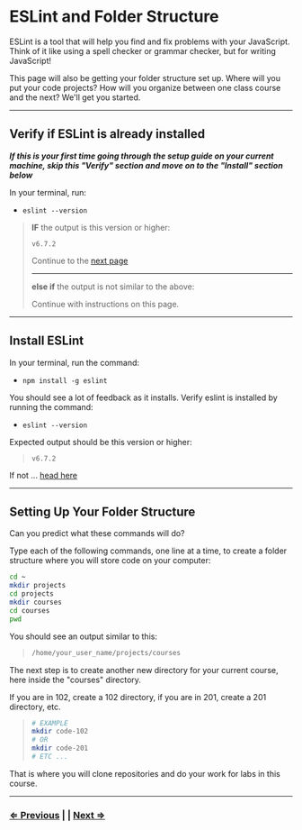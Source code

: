 # ESLint and Folder Structure

ESLint is a tool that will help you find and fix problems with your JavaScript. Think of it like using a spell checker or grammar checker, but for writing JavaScript!

This page will also be getting your folder structure set up. Where will you put your code projects? How will you organize between one class course and the next? We'll get you started.

---

## Verify if ESLint is already installed

**_If this is your first time going through the setup guide on your current machine, skip this "Verify" section and move on to the "Install" section below_**

In your terminal, run:

- `eslint --version`

> **IF** the output is this version or higher:
>
> ```text
> v6.7.2
> ```
>
> Continue to the [next page](./9-vscode.md)
>
> ---
> **else if** the output is not similar to the above:
>
> Continue with instructions on this page.

---

## Install ESLint

In your terminal, run the command:

- `npm install -g eslint`

You should see a lot of feedback as it installs. Verify eslint is installed by running the command:

- `eslint --version`

Expected output should be this version or higher:

> ```text
> v6.7.2
> ```

If not ... [head here](../../error/error.md)

---

## Setting Up Your Folder Structure

Can you predict what these commands will do?

Type each of the following commands, one line at a time, to create a folder structure where you will store code on your computer:

```bash
cd ~
mkdir projects
cd projects
mkdir courses
cd courses
pwd
```

You should see an output similar to this:

> ```bash
> /home/your_user_name/projects/courses
> ```

The next step is to create another new directory for your current course, here inside the "courses" directory.

If you are in 102, create a 102 directory, if you are in 201, create a 201 directory, etc.

> ```bash
> # EXAMPLE
> mkdir code-102
> # OR
> mkdir code-201
> # ETC ...
> ```

That is where you will clone repositories and do your work for labs in this course.

---

### [⇐ Previous](./7-live-server.md) | | [Next ⇒](./9-vscode.md)
